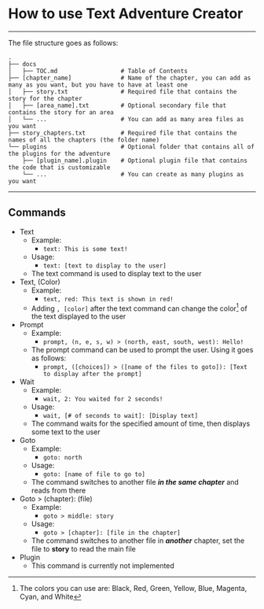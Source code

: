 # How to use Text Adventure Creator
---

The file structure goes as follows:
```
.
├── docs
│   ├── TOC.md                  # Table of Contents
├── [chapter_name]              # Name of the chapter, you can add as many as you want, but you have to have at least one
│   ├── story.txt               # Required file that contains the story for the chapter
│   ├── [area_name].txt         # Optional secondary file that contains the story for an area
│   └── ...                     # You can add as many area files as you want
├── story_chapters.txt          # Required file that contains the names of all the chapters (the folder name)
└── plugins                     # Optional folder that contains all of the plugins for the adventure
    ├── [plugin_name].plugin    # Optional plugin file that contains the code that is customizable
    └── ...                     # You can create as many plugins as you want
```
---
## Commands
- Text
  - Example:
    - `text: This is some text!`
  - Usage:
    - `text: [text to display to the user]`
  - The text command is used to display text to the user
- Text, (Color)
  - Example:
    - `text, red: This text is shown in red!`
  - Adding `, [color]` after the text command can change the color[^1] of the text displayed to the user
- Prompt
  - Example:
    - `prompt, (n, e, s, w) > (north, east, south, west): Hello!`
  - The prompt command can be used to prompt the user. Using it goes as follows:
    - `prompt, ([choices]) > ([name of the files to goto]): [Text to display after the prompt]`
- Wait
  - Example:
    - `wait, 2: You waited for 2 seconds!`
  - Usage:
    - `wait, [# of seconds to wait]: [Display text]`
  - The command waits for the specified amount of time, then displays some text to the user
- Goto
  - Example:
    - `goto: north`
  - Usage:
    - `goto: [name of file to go to]`
  - The command switches to another file ***in the same chapter*** and reads from there
- Goto > (chapter): (file)
  - Example:
    - `goto > middle: story`
  - Usage:
    - `goto > [chapter]: [file in the chapter]`
  - The command switches to another file in ***another*** chapter, set the file to **story** to read the main file
- Plugin
  - This command is currently not implemented

[^1]: The colors you can use are: Black, Red, Green, Yellow, Blue, Magenta, Cyan, and White
